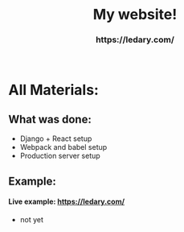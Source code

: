 <br/>
  <h1 align="center">
    My website!
  </h1>
   <h3 align="center">
  https://ledary.com/
  </h3>

<br/>

# All Materials:
## What was done:
- Django + React setup
- Webpack and babel setup
- Production server setup

## Example:
#### Live example: https://ledary.com/
- not yet

